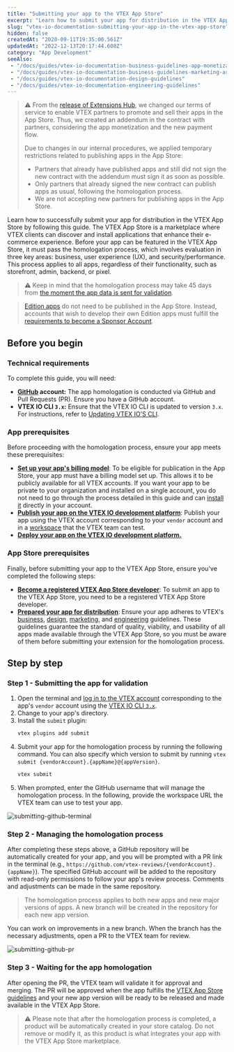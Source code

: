 ```yaml
---
title: "Submitting your app to the VTEX App Store"
excerpt: "Learn how to submit your app for distribution in the VTEX App Store."
slug: "vtex-io-documentation-submitting-your-app-in-the-vtex-app-store"
hidden: false
createdAt: "2020-09-11T19:35:00.561Z"
updatedAt: "2022-12-13T20:17:44.608Z"
category: "App Development"
seeAlso:
 - "/docs/guides/vtex-io-documentation-business-guidelines-app-monetization"
 - "/docs/guides/vtex-io-documentation-business-guidelines-marketing-assets"
 - "/docs/guides/vtex-io-documentation-design-guidelines"
 - "/docs/guides/vtex-io-documentation-engineering-guidelines"
---
```


>⚠ From the [release of Extensions Hub](https://developers.vtex.com/updates/release-notes/extensions-hub-our-new-place-to-promote-apps-and-partners-inside-vtex-admin), we changed our terms of service to enable VTEX partners to promote and sell their apps in the App Store. Thus, we created an addendum in the contract with partners, considering the app monetization and the new payment flow.
>
> Due to changes in our internal procedures, we applied temporary restrictions related to publishing apps in the App Store:
>
> - Partners that already have published apps and still did not sign the new contract with the addendum must sign it as soon as possible.
> - Only partners that already signed the new contract can publish apps as usual, following the homologation process.
> - We are not accepting new partners for publishing apps in the App Store.

Learn how to successfully submit your app for distribution in the VTEX App Store by following this guide. The VTEX App Store is a marketplace where VTEX clients can discover and install applications that enhance their e-commerce experience. Before your app can be featured in the VTEX App Store, it must pass the homologation process, which involves evaluation in three key areas: business, user experience (UX), and security/performance. This process applies to all apps, regardless of their functionality, such as storefront, admin, backend, or pixel.

> ⚠️ Keep in mind that the homologation process may take 45 days from [the moment the app data is sent for validation](https://developers.vtex.com/docs/guides/vtex-io-documentation-submitting-your-app-in-the-vtex-app-store#step-2-sending-the-app-data-for-validation).

> [Edition apps](https://developers.vtex.com/docs/guides/vtex-io-documentation-edition-app) do not need to be published in the App Store. Instead, accounts that wish to develop their own Edition apps must fulfill the [requirements to become a Sponsor Account](https://developers.vtex.com/docs/guides/vtex-io-documentation-becoming-a-sponsor-account).

## Before you begin

### Technical requirements

To complete this guide, you will need:

- **[GitHub](https://github.com/) account:** The app homologation is conducted via GitHub and Pull Requests (PR). Ensure you have a GitHub account.
 - **VTEX IO CLI `3.x`:** Ensure that the VTEX IO CLI is updated to version `3.x`. For instructions, refer to [Updating VTEX IO'S CLI](https://developers.vtex.com/docs/guides/vtex-io-documentation-vtex-io-cli-update).

### App prerequisites

Before proceeding with the homologation process, ensure your app meets these prerequisites:

- [**Set up your app's billing model**](https://developers.vtex.com/docs/guides/vtex-io-documentation-setting-your-apps-billing-model): To be eligible for publication in the App Store, your app must have a billing model set up. This allows it to be publicly available for all VTEX accounts. If you want your app to be private to your organization and installed on a single account, you do not need to go through the process detailed in this guide and can [install it](https://developers.vtex.com/docs/guides/vtex-io-documentation-installing-an-app) directly in your account.
- [**Publish your app on the VTEX IO development platform**](https://developers.vtex.com/docs/guides/vtex-io-documentation-publishing-an-app/): Publish your app using the VTEX account corresponding to your  `vendor` account and in a [workspace](https://developers.vtex.com/docs/guides/vtex-io-documentation-workspace/) that the VTEX team can test.
- [**Deploy your app on the VTEX IO development platform.**](https://developers.vtex.com/docs/guides/vtex-io-documentation-making-your-new-app-version-publicly-available#step-6---deploying-the-app-stable-version)
  
### App Store prerequisites

Finally, before submitting your app to the VTEX App Store, ensure you've completed the following steps:

- [**Become a registered VTEX App Store developer**](https://developers.vtex.com/docs/guides/vtex-io-documentation-becoming-a-registered-vtex-app-store-developer): To submit an app to the VTEX App Store, you need to be a registered VTEX App Store developer.
- [**Prepared your app for distribution**](https://developers.vtex.com/docs/guides/vtex-io-documentation-preparing-your-app-distribution): Ensure your app adheres to VTEX's [business](https://developers.vtex.com/docs/guides/vtex-io-documentation-business-guidelines-vtex-app-store), [design](https://developers.vtex.com/docs/guides/vtex-io-documentation-design-guidelines), [marketing](https://developers.vtex.com/docs/guides/vtex-io-documentation-business-guidelines-marketing-assets), and [engineering](https://developers.vtex.com/docs/guides/vtex-io-documentation-engineering-guidelines) guidelines. These guidelines guarantee the standard of quality, viability, and usability of all apps made available through the VTEX App Store, so you must be aware of them before submitting your extension for the homologation process.

## Step by step

### Step 1 - Submitting the app for validation

1. Open the terminal and [log in to the VTEX account](https://developers.vtex.com/docs/guides/vtex-io-documentation-vtex-io-cli-usage#logging-into-your-vtex-account) corresponding to the app's `vendor` account using the [VTEX IO CLI `3.x`](https://developers.vtex.com/docs/guides/vtex-io-documentation-vtex-io-cli-installation-and-command-reference).
2. Change to your app's directory.
3. Install the `submit` plugin:
   ```sh
   vtex plugins add submit
   ```
4. Submit your app for the homologation process by running the following command. You can also specify which version to submit by running `vtex submit {vendorAccount}.{appName}@{appVersion}`.
   ```sh
   vtex submit
   ```
5. When prompted, enter the GitHub username that will manage the homologation process. In the following, provide the workspace URL the VTEX team can use to test your app.

![submitting-github-terminal](https://cdn.jsdelivr.net/gh/vtexdocs/dev-portal-content@main/images/vtex-io-documentation-submitting-your-app-in-the-vtex-app-store-0.png)

### Step 2 - Managing the homologation process

After completing these steps above, a GitHub repository will be automatically created for your app, and you will be prompted with a PR link in the terminal (e.g., `https://github.com/vtex-reviews/{vendorAccount}.{appName}`). The specified GitHub account will be added to the repository with read-only permissions to follow your app's review process. Comments and adjustments can be made in the same repository. 

> The homologation process applies to both new apps and new major versions of apps. A new branch will be created in the repository for each new app version.

You can work on improvements in a new branch. When the branch has the necessary adjustments, open a PR to the VTEX team for review.

![submitting-github-pr](https://cdn.jsdelivr.net/gh/vtexdocs/dev-portal-content@main/images/vtex-io-documentation-submitting-your-app-in-the-vtex-app-store-1.png)

### Step 3 - Waiting for the app homologation

After opening the PR, the VTEX team will validate it for approval and merging. The PR will be approved when the app fulfills the [VTEX App Store guidelines](https://developers.vtex.com/docs/guides/vtex-io-documentation-homologation-requirements-for-vtex-app-store) and your new app version will be ready to be released and made available in the VTEX App Store.

> ⚠️ Please note that after the homologation process is completed, a product will be automatically created in your store catalog. Do not remove or modify it, as this product is what integrates your app with the VTEX App Store marketplace.
